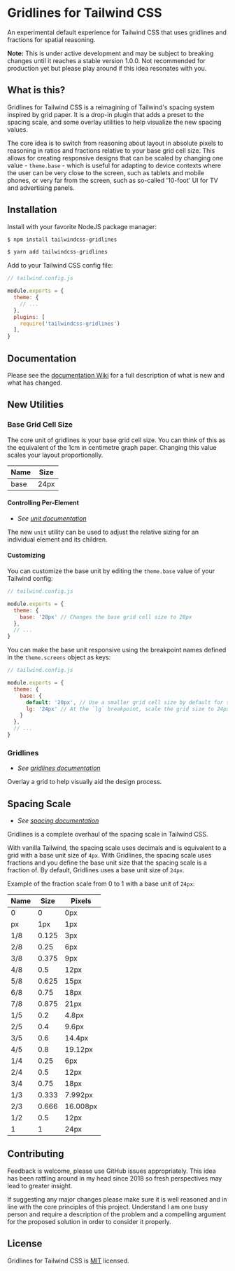 # Gridlines for Tailwind CSS

An experimental default experience for Tailwind CSS that uses gridlines and fractions for spatial reasoning.

**Note:** This is under active development and may be subject to breaking changes until it reaches a stable version 1.0.0. Not recommended for production yet but please play around if this idea resonates with you.

## What is this?

Gridlines for Tailwind CSS is a reimagining of Tailwind's spacing system inspired by grid paper. It is a drop-in plugin that adds a preset to the spacing scale, and some overlay utilities to help visualize the new spacing values.

The core idea is to switch from reasoning about layout in absolute pixels to reasoning in ratios and fractions relative to your base grid cell size. This allows for creating responsive designs that can be scaled by changing one value - `theme.base` - which is useful for adapting to device contexts where the user can be very close to the screen, such as tablets and mobile phones, or very far from the screen, such as so-called '10-foot' UI for TV and advertising panels.

## Installation

Install with your favorite NodeJS package manager:

```bash
$ npm install tailwindcss-gridlines

$ yarn add tailwindcss-gridlines
```

Add to your Tailwind CSS config file:

```js
// tailwind.config.js

module.exports = {
  theme: {
    // ...
  },
  plugins: [
    require('tailwindcss-gridlines')
  ],
}
```

## Documentation

Please see the [documentation Wiki](https://github.com/ShiftLimits/tailwindcss-gridlines/wiki) for a full description of what is new and what has changed.

## New Utilities

### Base Grid Cell Size

The core unit of gridlines is your base grid cell size. You can think of this as the equivalent of the 1cm in centimetre graph paper. Changing this value scales your layout proportionally.

| Name | Size |
| ---- | ---- |
| base | 24px |

#### Controlling Per-Element
- *See [unit documentation](https://github.com/ShiftLimits/tailwindcss-gridlines/wiki/Unit)*

The new `unit` utility can be used to adjust the relative sizing for an individual element and its children.

#### Customizing

You can customize the base unit by editing the `theme.base` value of your Tailwind config:

```js
// tailwind.config.js

module.exports = {
  theme: {
    base: '28px' // Changes the base grid cell size to 28px
  },
  // ...
}
```

You can make the base unit responsive using the breakpoint names defined in the `theme.screens` object as keys:

```js
// tailwind.config.js

module.exports = {
  theme: {
    base: {
      default: '20px', // Use a smaller grid cell size by default for smaller screens
      lg: '24px' // At the `lg` breakpoint, scale the grid size to 24px as these devices are probably held further away from the user
    }
  },
  // ...
}
```

### Gridlines
- *See [gridlines documentation](https://github.com/ShiftLimits/tailwindcss-gridlines/wiki/Gridlines)*

Overlay a grid to help visually aid the design process.

## Spacing Scale
- *See [spacing documentation](https://github.com/ShiftLimits/tailwindcss-gridlines/wiki/Spacing)*

Gridlines is a complete overhaul of the spacing scale in Tailwind CSS.

With vanilla Tailwind, the spacing scale uses decimals and is equivalent to a grid with a base unit size of `4px`. With Gridlines, the spacing scale uses fractions and you define the base unit size that the spacing scale is a fraction of. By default, Gridlines uses a base unit size of `24px`.

Example of the fraction scale from 0 to 1 with a base unit of `24px`:

| Name   | Size  | Pixels   |
| ------ | ----- | -------- |
| 0      | 0     | 0px      |
| px     | 1px   | 1px      |
| 1/8    | 0.125 | 3px      |
| 2/8    | 0.25  | 6px      |
| 3/8    | 0.375 | 9px      |
| 4/8    | 0.5   | 12px     |
| 5/8    | 0.625 | 15px     |
| 6/8    | 0.75  | 18px     |
| 7/8    | 0.875 | 21px     |
| 1/5    | 0.2   | 4.8px    |
| 2/5    | 0.4   | 9.6px    |
| 3/5    | 0.6   | 14.4px   |
| 4/5    | 0.8   | 19.12px  |
| 1/4    | 0.25  | 6px      |
| 2/4    | 0.5   | 12px     |
| 3/4    | 0.75  | 18px     |
| 1/3    | 0.333 | 7.992px  |
| 2/3    | 0.666 | 16.008px |
| 1/2    | 0.5   | 12px     |
| 1      | 1     | 24px     |

## Contributing

Feedback is welcome, please use GitHub issues appropriately. This idea has been rattling around in my head since 2018 so fresh perspectives may lead to greater insight.

If suggesting any major changes please make sure it is well reasoned and in line with the core principles of this project. Understand I am one busy person and require a description of the problem and a compelling argument for the proposed solution in order to consider it properly. 

## License

Gridlines for Tailwind CSS is [MIT](LICENSE) licensed.